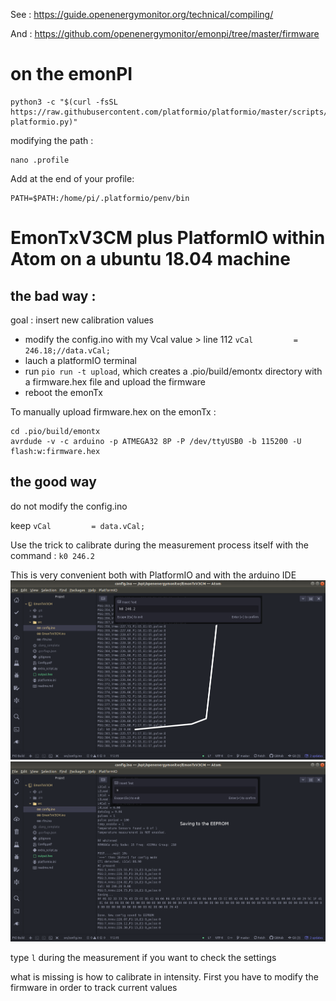 See : https://guide.openenergymonitor.org/technical/compiling/

And : https://github.com/openenergymonitor/emonpi/tree/master/firmware

# on the emonPI

```
python3 -c "$(curl -fsSL https://raw.githubusercontent.com/platformio/platformio/master/scripts/get-platformio.py)"
```
modifying the path :
```
nano .profile
```
Add at the end of your profile:
```
PATH=$PATH:/home/pi/.platformio/penv/bin
```

# EmonTxV3CM plus PlatformIO within Atom on a ubuntu 18.04 machine

## the bad way : 

goal : insert new calibration values

- modify the config.ino with my Vcal value > line 112 `vCal         = 246.18;//data.vCal;`
- lauch a platformIO terminal
- run `pio run -t upload`, which creates a .pio/build/emontx directory with a firmware.hex file and upload the firmware
- reboot the emonTx

To manually upload firmware.hex on the emonTx :
```
cd .pio/build/emontx
avrdude -v -c arduino -p ATMEGA32 8P -P /dev/ttyUSB0 -b 115200 -U flash:w:firmware.hex
```
## the good way

do not modify the config.ino

keep `vCal         = data.vCal;`

Use the trick to calibrate during the measurement process itself with the command : `k0 246.2`

This is very convenient both with PlatformIO and with the arduino IDE
![](PIO_send_command.png)
![](PIO_saving.png)

type `l` during the measurement if you want to check the settings

what is missing is how to calibrate in intensity.
First you have to modify the firmware in order to track current values
